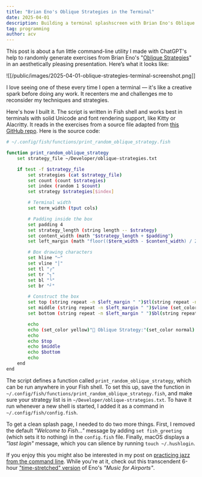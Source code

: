 ```yaml
---
title: "Brian Eno's Oblique Strategies in the Terminal"
date: 2025-04-01
description: Building a terminal splashscreen with Brian Eno's Oblique Strategies
tag: programming
author: acv
---
```


This post is about a fun little command-line utility I made with ChatGPT's help to randomly generate exercises from Brian Eno's "[Oblique Strategies](https://en.wikipedia.org/wiki/Oblique_Strategies)" in an aesthetically pleasing presentation. Here’s what it looks like:

![[/public/images/2025-04-01-oblique-strategies-terminal-screenshot.png]]

I love seeing one of these every time I open a terminal — it's like a creative spark before doing any work. It recenters me and challenges me to reconsider my techniques and strategies.

Here's how I built it. The script is written in Fish shell and works best in terminals with solid Unicode and font rendering support, like Kitty or Alacritty. It reads in the exercises from a source file adapted from [this GitHub repo](https://github.com/joelparkerhenderson/oblique-strategies). Here is the source code:

```sh
# ~/.config/fish/functions/print_random_oblique_strategy.fish

function print_random_oblique_strategy
    set strategy_file ~/Developer/oblique-strategies.txt

    if test -f $strategy_file
        set strategies (cat $strategy_file)
        set count (count $strategies)
        set index (random 1 $count)
        set strategy $strategies[$index]

        # Terminal width
        set term_width (tput cols)

        # Padding inside the box
        set padding 4
        set strategy_length (string length -- $strategy)
        set content_width (math "$strategy_length + $padding")
        set left_margin (math "floor(($term_width - $content_width) / 2)")

        # Box drawing characters
        set hline "─"
        set vline "│"
        set tl "┌"
        set tr "┐"
        set bl "└"
        set br "┘"

        # Construct the box
        set top (string repeat -n $left_margin " ")$tl(string repeat -n (math "$content_width - 2") $hline)$tr
        set middle (string repeat -n $left_margin " ")$vline (set_color --bold)"$strategy"(set_color normal) $vline
        set bottom (string repeat -n $left_margin " ")$bl(string repeat -n (math "$content_width - 2") $hline)$br

        echo
        echo (set_color yellow)"🎲 Oblique Strategy:"(set_color normal)
        echo
        echo $top
        echo $middle
        echo $bottom
        echo
    end
end
```

The script defines a function called `print_random_oblique_strategy`, which can be run anywhere in your Fish shell. To set this up, save the function in `~/.config/fish/functions/print_random_oblique_strategy.fish`, and make sure your strategy list is in `~/Developer/oblique-strategies.txt`. To have it run whenever a new shell is started, I added it as a command in `~/.config/fish/config.fish`.

To get a clean splash page, I needed to do two more things. First, I removed the default _"Welcome to Fish..."_ message by adding `set fish_greeting` (which sets it to nothing) in the `config.fish` file. Finally, macOS displays a _"last login"_ message, which you can silence by running `touch ~/.hushlogin`.

If you enjoy this you might also be interested in my post on [practicing jazz from the command line](pages/posts/2023-12-08-practicing-jazz-with-the-command-line.md). While you're at it, check out this transcendent 6-hour ["time-stretched" version](https://www.youtube.com/watch?v=ZWUlLHv7-64&t=2s) of Eno's _"Music for Airports"_.
